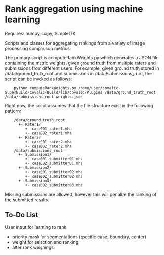 
Rank aggregation using machine learning
===

Requires: numpy, scipy, SimpleITK

Scripts and classes for aggregating rankings from a variety of image processing
comparison metrics.

The primary script is computeRankWeights.py which generates a JSON file
containing the metric weights, given ground truth from multiple raters and 
submissions from different users. For example, given ground truth stored
in /data/ground_truth_root and submissions in /data/submissions_root, the
script can be invoked as follows:
```
    python computeRankWeights.py /home/user/covalic-SuperBuild/Covalic-Build/lib/covalic/Plugins /data/ground_truth_root /data/submissions_root weights.json
```

Right now, the script assumes that the file structure exist in the following
pattern:
```
    /data/ground_truth_root
      +- Rater1/
         +- case001_rater1.mha
         +- case002_rater1.mha
      +- Rater2/
         +- case001_rater2.mha
         +- case002_rater2.mha
    /data/submissions_root
      +- Submission1/
         +- case001_submitter01.mha
         +- case002_submitter01.mha
      +- Submission2/
         +- case001_submitter02.mha
         +- case002_submitter02.mha
      +- Submission3/
         +- case002_submitter03.mha
```
Missing submissions are allowed, however this will penalize the ranking of
the submitted results.

To-Do List
---

User input for learning to rank
- priority mask for segmentations (specific case, boundary, center)
- weight for selection and ranking
- alter rank weighings
